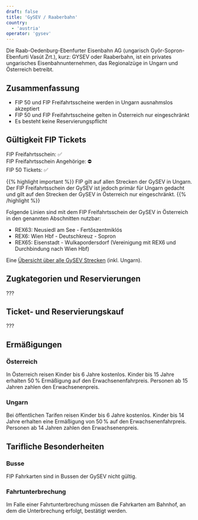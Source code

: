 ```yaml
---
draft: false
title: 'GySEV / Raaberbahn'
country:
  - 'austria'
operator: 'gysev'
---
```


Die Raab-Oedenburg-Ebenfurter Eisenbahn AG (ungarisch Győr-Sopron-Ebenfurti Vasút Zrt.), kurz: GYSEV oder Raaberbahn, ist ein privates ungarisches Eisenbahnunternehmen, das Regionalzüge in Ungarn und Österreich betreibt.

## Zusammenfassung

- FIP 50 und FIP Freifahrtsscheine werden in Ungarn ausnahmslos akzeptiert
- FIP 50 und FIP Freifahrtsscheine gelten in Österreich nur eingeschränkt
- Es besteht keine Reservierungspflicht

## Gültigkeit FIP Tickets

FIP Freifahrtsschein: ✅ \
FIP Freifahrtsschein Angehörige: ⛔ \
FIP 50 Tickets: ✅

{{% highlight important %}}
FIP gilt auf allen Strecken der GySEV in Ungarn. Der FIP Freifahrtsschein der GySEV ist jedoch primär für Ungarn gedacht und gilt auf den Strecken der GySEV in Österreich nur eingeschränkt.
{{% /highlight %}}

Folgende Linien sind mit dem FIP Freifahrtsschein der GySEV in Österreich in den genannten Abschnitten nutzbar:

- REX63: Neusiedl am See - Fertőszentmiklós
- REX6: Wien Hbf - Deutschkreuz - Sopron
- REX65: Eisenstadt - Wulkapordersdorf (Vereinigung mit REX6 und Durchbindung nach Wien Hbf)

Eine [Übersicht über alle GySEV Strecken](https://www2.GySEV.hu/de/vasutvonalak) (inkl. Ungarn).

## Zugkategorien und Reservierungen

???

## Ticket- und Reservierungskauf

???

## Ermäßigungen

### Österreich

In Österreich reisen Kinder bis 6 Jahre kostenlos. Kinder bis 15 Jahre erhalten 50 % Ermäßigung auf den Erwachsenenfahrpreis. Personen ab 15 Jahren zahlen den Erwachsenenpreis.

### Ungarn

Bei öffentlichen Tarifen reisen Kinder bis 6 Jahre kostenlos. Kinder bis 14 Jahre erhalten eine Ermäßigung von 50 % auf den Erwachsenenfahrpreis. Personen ab 14 Jahren zahlen den Erwachsenenpreis.

## Tarifliche Besonderheiten

### Busse

FIP Fahrkarten sind in Bussen der GySEV nicht gültig.

### Fahrtunterbrechung

Im Falle einer Fahrtunterbrechung müssen die Fahrkarten am Bahnhof, an dem die Unterbrechung erfolgt, bestätigt werden.
